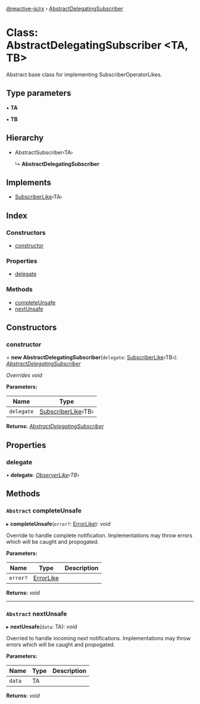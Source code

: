 [@reactive-js/rx](../README.md) › [AbstractDelegatingSubscriber](abstractdelegatingsubscriber.md)

# Class: AbstractDelegatingSubscriber <**TA, TB**>

Abstract base class for implementing SubscriberOperatorLikes.

## Type parameters

▪ **TA**

▪ **TB**

## Hierarchy

* AbstractSubscriber‹TA›

  ↳ **AbstractDelegatingSubscriber**

## Implements

* [SubscriberLike](../interfaces/subscriberlike.md)‹TA›

## Index

### Constructors

* [constructor](abstractdelegatingsubscriber.md#constructor)

### Properties

* [delegate](abstractdelegatingsubscriber.md#delegate)

### Methods

* [completeUnsafe](abstractdelegatingsubscriber.md#abstract-completeunsafe)
* [nextUnsafe](abstractdelegatingsubscriber.md#abstract-nextunsafe)

## Constructors

###  constructor

\+ **new AbstractDelegatingSubscriber**(`delegate`: [SubscriberLike](../interfaces/subscriberlike.md)‹TB›): *[AbstractDelegatingSubscriber](abstractdelegatingsubscriber.md)*

*Overrides void*

**Parameters:**

Name | Type |
------ | ------ |
`delegate` | [SubscriberLike](../interfaces/subscriberlike.md)‹TB› |

**Returns:** *[AbstractDelegatingSubscriber](abstractdelegatingsubscriber.md)*

## Properties

###  delegate

• **delegate**: *[ObserverLike](../interfaces/observerlike.md)‹TB›*

## Methods

### `Abstract` completeUnsafe

▸ **completeUnsafe**(`error?`: [ErrorLike](../interfaces/errorlike.md)): *void*

Override to handle complete notification. Implementations
may throw errors which will be caught and propogated.

**Parameters:**

Name | Type | Description |
------ | ------ | ------ |
`error?` | [ErrorLike](../interfaces/errorlike.md) |   |

**Returns:** *void*

___

### `Abstract` nextUnsafe

▸ **nextUnsafe**(`data`: TA): *void*

Overried to handle incoming next notifications. Implementations
may throw errors which will be caught and propogated.

**Parameters:**

Name | Type | Description |
------ | ------ | ------ |
`data` | TA |   |

**Returns:** *void*
